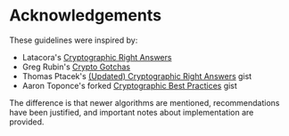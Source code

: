 # Acknowledgements
These guidelines were inspired by:
- Latacora's [Cryptographic Right Answers](https://latacora.singles/2018/04/03/cryptographic-right-answers.html)
- Greg Rubin's [Crypto Gotchas](https://github.com/SalusaSecondus/CryptoGotchas)
- Thomas Ptacek's [(Updated) Cryptographic Right Answers](https://gist.github.com/tqbf/be58d2d39690c3b366ad) gist
- Aaron Toponce's forked [Cryptographic Best Practices](https://gist.github.com/atoponce/07d8d4c833873be2f68c34f9afc5a78a#file-gistfile1-md) gist

The difference is that newer algorithms are mentioned, recommendations have been justified, and important notes about implementation are provided.